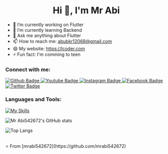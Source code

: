 <h1 align="center">Hi 👋, I'm Mr Abi </h1>

- 🔭 I’m currently working on Flutter
- 🌱 I’m currently learning Backend
- 💬 Ask me anything about Flutter 
- 📫 How to reach me: abubkr12068@gmail.com
- 😄 My website: https://Icoder.com
- ⚡ Fun fact: I'm comming to teen
  
### Connect with me:
<div id="badges">
  <a href="https://github.com/mrabi542672">
    <img src="https://img.shields.io/badge/Github-white?style=for-the-badge&logo=Github&logoColor=black" alt="Github Badge"/>
  </a>
  <a href="https://www.youtube.com/channel/UCzvRaprYPhvAplMK36Gu0kw">
    <img src="https://img.shields.io/badge/YouTube-red?style=for-the-badge&logo=youtube&logoColor=white" alt="Youtube Badge"/>
  </a>
   <a href="https://www.instagram.com/mr_abi542672">
    <img src="https://img.shields.io/badge/Instagram-purple?style=for-the-badge&logo=instagram&logoColor=white" alt="Instagram Badge"/>
  </a>
   <a href="https://fb.com/mrabi542672">
    <img src="https://img.shields.io/badge/Facebook-blue?style=for-the-badge&logo=facebook&logoColor=white" alt="Facebook Badge"/>
  </a>
   <a href="https://twitter.com/mrabi542672">
    <img src="https://img.shields.io/badge/Twitter-blue?style=for-the-badge&logo=twitter&logoColor=white" alt="Twitter Badge"/>
  </a>
</div>

### Languages and Tools:
[![My Skills](https://skillicons.dev/icons?i=flutter,dart,firebase,github,git,postman,figma,xd&perline=5)](https://skillicons.dev)

![Mr Abi542672's GitHub stats](https://github-readme-stats.vercel.app/api?username=mrabi542672&show_icons=true&theme=dark)

![Top Langs](https://github-readme-stats.vercel.app/api/top-langs/?username=&themmrabi542672e=dark)


<br>
⭐️ From [mrabi542672](https://github.com/mrabi542672)
